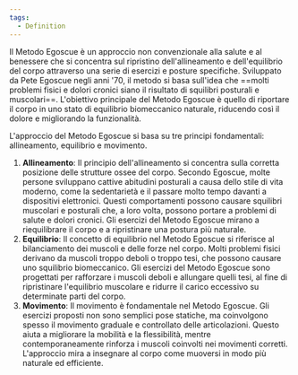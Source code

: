 ```yaml
---
tags:
  - Definition
---
```

Il Metodo Egoscue è un approccio non convenzionale alla salute e al benessere che si concentra sul ripristino dell'allineamento e dell'equilibrio del corpo attraverso una serie di esercizi e posture specifiche.
Sviluppato da Pete Egoscue negli anni '70, il metodo si basa sull'idea che ==molti problemi fisici e dolori cronici siano il risultato di squilibri posturali e muscolari==. L'obiettivo principale del Metodo Egoscue è quello di riportare il corpo in uno stato di equilibrio biomeccanico naturale, riducendo così il dolore e migliorando la funzionalità.

L'approccio del Metodo Egoscue si basa su tre principi fondamentali: allineamento, equilibrio e movimento.

1. **Allineamento**: Il principio dell'allineamento si concentra sulla corretta posizione delle strutture ossee del corpo. Secondo Egoscue, molte persone sviluppano cattive abitudini posturali a causa dello stile di vita moderno, come la sedentarietà e il passare molto tempo davanti a dispositivi elettronici. Questi comportamenti possono causare squilibri muscolari e posturali che, a loro volta, possono portare a problemi di salute e dolori cronici. Gli esercizi del Metodo Egoscue mirano a riequilibrare il corpo e a ripristinare una postura più naturale.
2. **Equilibrio**: Il concetto di equilibrio nel Metodo Egoscue si riferisce al bilanciamento dei muscoli e delle forze nel corpo. Molti problemi fisici derivano da muscoli troppo deboli o troppo tesi, che possono causare uno squilibrio biomeccanico. Gli esercizi del Metodo Egoscue sono progettati per rafforzare i muscoli deboli e allungare quelli tesi, al fine di ripristinare l'equilibrio muscolare e ridurre il carico eccessivo su determinate parti del corpo.
3. **Movimento**: Il movimento è fondamentale nel Metodo Egoscue. Gli esercizi proposti non sono semplici pose statiche, ma coinvolgono spesso il movimento graduale e controllato delle articolazioni. Questo aiuta a migliorare la mobilità e la flessibilità, mentre contemporaneamente rinforza i muscoli coinvolti nei movimenti corretti. L'approccio mira a insegnare al corpo come muoversi in modo più naturale ed efficiente.
